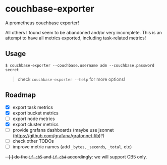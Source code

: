 # couchbase-exporter

A prometheus couchbase exporter!

All others I found seem to be abandoned and/or very incomplete. This is an attempt to
have all metrics exported, including task-related metrics!

## Usage

```console
$ couchbase-exporter --couchbase.username adm --couchbase.password secret
```

> check `couchbase-exporter --help` for more options!

## Roadmap

- [x] export task metrics
- [x] export bucket metrics
- [ ] export node metrics
- [x] export cluster metrics
- [ ] provide grafana dashboards (maybe use jsonnet (https://github.com/grafana/grafonnet-lib)?)
- [ ] check other TODOs
- [ ] improve metric names (add `_bytes`, `_seconds`, `_total`, etc)

~~- [ ] do the `if cb5` and `if cb4` accordingly~~: we will support CB5 only.
